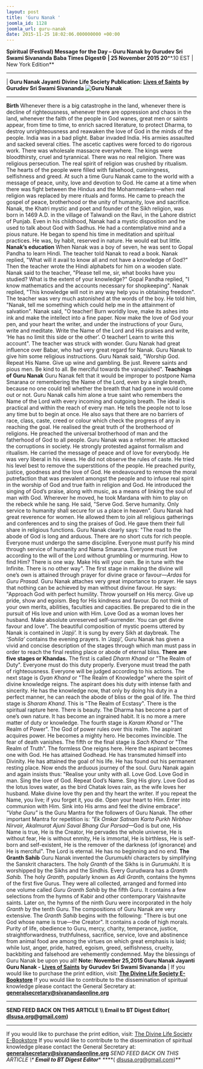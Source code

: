 ```yaml
---
layout: post
title: 'Guru Nanak '
joomla_id: 1128
joomla_url: guru-nanak
date: 2015-11-25 18:02:06.000000000 +00:00
---
```

**Spiritual (Festival) Message for the Day – Guru Nanak by Gurudev Sri Swami Sivananda**
 **Baba Times Digest© | 25 November 2015 20****.10 EST | New York Edition**
* * *
| 
**Guru Nanak Jayanti**
**Divine Life Society Publication:** [**Lives of Saints**](http://www.dlshq.org/saints/gurunanak.htm) **by Gurudev Sri Swami Sivananda**
**![Guru Nanak](images/DLS_Posts/Guru_Nanak.jpg)**
****
**Birth**
Whenever there is a big catastrophe in the land, whenever there is decline of righteousness, whenever there are oppression and chaos in the land, whenever the faith of the people in God wanes, great men or saints appear, from time to time, to enrich sacred literature, to protect Dharma, to destroy unrighteousness and reawaken the love of God in the minds of the people. India was in a bad plight. Babar invaded India. His armies assaulted and sacked several cities. The ascetic captives were forced to do rigorous work. There was wholesale massacre everywhere. The kings were bloodthirsty, cruel and tyrannical. There was no real religion. There was religious persecution. The real spirit of religion was crushed by ritualism. The hearts of the people were filled with falsehood, cunningness, selfishness and greed. At such a time Guru Nanak came to the world with a message of peace, unity, love and devotion to God. He came at a time when there was fight between the Hindus and the Mohammedans—when real religion was replaced by mere rituals and forms. He came to preach the gospel of peace, brotherhood or the unity of humanity, love and sacrifice.
Nanak, the Khatri mystic and poet and founder of the Sikh religion, was born in 1469 A.D. in the village of Talwandi on the Ravi, in the Lahore district of Punjab. Even in his childhood, Nanak had a mystic disposition and he used to talk about God with Sadhus. He had a contemplative mind and a pious nature. He began to spend his time in meditation and spiritual practices. He was, by habit, reserved in nature. He would eat but little.
**Nanak’s education**
When Nanak was a boy of seven, he was sent to Gopal Pandha to learn Hindi. The teacher told Nanak to read a book. Nanak replied, "What will it avail to know all and not have a knowledge of God?" Then the teacher wrote the Hindi alphabets for him on a wooden slate. Nanak said to the teacher, "Please tell me, sir, what books have you studied? What is the extent of your knowledge?" Gopal Pandha replied, "I know mathematics and the accounts necessary for shopkeeping". Nanak replied, "This knowledge will not in any way help you in obtaining freedom". The teacher was very much astonished at the words of the boy. He told him, "Nanak, tell me something which could help me in the attainment of salvation". Nanak said, "O teacher! Burn worldly love, make its ashes into ink and make the intellect into a fine paper. Now make the love of God your pen, and your heart the writer, and under the instructions of your Guru, write and meditate. Write the Name of the Lord and His praises and write, ‘He has no limit this side or the other’. O teacher! Learn to write this account". The teacher was struck with wonder.
Guru Nanak had great influence over Babar, who had very great regard for Nanak. Guru Nanak to give him some religious instructions. Guru Nanak said, "Worship God. Repeat His Name. Give up wine and gambling. Be just. Revere saints and pious men. Be kind to all. Be merciful towards the vanquished".
**Teachings of Guru Nanak**
Guru Nanak felt that it would be improper to postpone Nama Smarana or remembering the Name of the Lord, even by a single breath, because no one could tell whether the breath that had gone in would come out or not. Guru Nanak calls him alone a true saint who remembers the Name of the Lord with every incoming and outgoing breath. The ideal is practical and within the reach of every man. He tells the people not to lose any time but to begin at once. He also says that there are no barriers of race, class, caste, creed or colour which check the progress of any in reaching the goal. He realised the great truth of the brotherhood of religions. He preached the universal brotherhood of man and the fatherhood of God to all people.
Guru Nanak was a reformer. He attacked the corruptions in society. He strongly protested against formalism and ritualism. He carried the message of peace and of love for everybody. He was very liberal in his views. He did not observe the rules of caste. He tried his level best to remove the superstitions of the people. He preached purity, justice, goodness and the love of God. He endeavoured to remove the moral putrefaction that was prevalent amongst the people and to infuse real spirit in the worship of God and true faith in religion and God. He introduced the singing of God’s praise, along with music, as a means of linking the soul of man with God. Wherever he moved, he took Mardana with him to play on the rebeck while he sang. He said, "Serve God. Serve humanity. Only service to humanity shall secure for us a place in heaven". Guru Nanak had great reverence for women. He allowed them to join all religious gatherings and conferences and to sing the praises of God. He gave them their full share in religious functions.
Guru Nanak clearly says: "The road to the abode of God is long and arduous. There are no short cuts for rich people. Everyone must undergo the same discipline. Everyone must purify his mind through service of humanity and Nama Smarana. Everyone must live according to the will of the Lord without grumbling or murmuring. How to find Him? There is one way. Make His will your own. Be in tune with the Infinite. There is no other way". The first stage in making the divine will one’s own is attained through prayer for divine grace or favour—_Ardas_ for _Guru Prasad._ Guru Nanak attaches very great importance to prayer. He says that nothing can be achieved by man without divine favour. He says: "Approach God with perfect humility. Throw yourself on His mercy. Give up pride, show and egoism. Beg for His kindness and favour. Do not think of your own merits, abilities, faculties and capacities. Be prepared to die in the pursuit of His love and union with Him. Love God as a woman loves her husband. Make absolute unreserved self-surrender. You can get divine favour and love".
The beautiful composition of mystic poems uttered by Nanak is contained in _‘Japji’._ It is sung by every Sikh at daybreak. The _‘Sohila’_ contains the evening prayers. In _‘Japji’,_ Guru Nanak has given a vivid and concise description of the stages through which man must pass in order to reach the final resting place or abode of eternal bliss.
**There are five stages or Khandas.**
The first is called _Dharm Khand_ or "The Realm of Duty". Everyone must do this duty properly. Everyone must tread the path of righteousness. Everyone will be judged according to his actions.
The next stage is _Gyan Khand_ or "The Realm of Knowledge" where the spirit of divine knowledge reigns. The aspirant does his duty with intense faith and sincerity. He has the knowledge now, that only by doing his duty in a perfect manner, he can reach the abode of bliss or the goal of life.
The third stage is _Sharam Khand_. This is "The Realm of Ecstasy". There is the spiritual rapture here. There is beauty. The Dharma has become a part of one’s own nature. It has become an ingrained habit. It is no more a mere matter of duty or knowledge.
The fourth stage is _Karam Khand_ or "The Realm of Power". The God of power rules over this realm. The aspirant acquires power. He becomes a mighty hero. He becomes invincible. The fear of death vanishes.
The fifth or the final stage is _Sach Khand_ or "The Realm of Truth". The formless One reigns here. Here the aspirant becomes one with God. He has attained Godhead. He has transmuted himself into Divinity. He has attained the goal of his life. He has found out his permanent resting place. Now ends the arduous journey of the soul.
Guru Nanak again and again insists thus: "Realise your unity with all. Love God. Love God in man. Sing the love of God. Repeat God’s Name. Sing His glory. Love God as the lotus loves water, as the bird Chatak loves rain, as the wife loves her husband. Make divine love thy pen and thy heart the writer. If you repeat the Name, you live; if you forget it, you die. Open your heart to Him. Enter into communion with Him. Sink into His arms and feel the divine embrace".
_"Vahe Guru"_ is the Guru Mantra for the followers of Guru Nanak. The other important Mantra for repetition is: _"Ek Omkar Satnam Karta Purkh Nirbhav Nirvair, Akalmurat Ajuni Savai Bhang Gur Parsad_—God is but one, His Name is true, He is the Creator, He pervades the whole universe, He is without fear, He is without enmity, He is immortal, He is birthless, He is self-born and self-existent, He is the remover of the darkness (of ignorance) and He is merciful". The Lord is eternal. He has no beginning and no end.
**The Granth Sahib**
Guru Nanak invented the _Gurumukhi_ characters by simplifying the Sanskrit characters. The holy _Granth_ of the Sikhs is in _Gurumukhi_. It is worshipped by the Sikhs and the Sindhis. Every Gurudwara has a _Granth Sahib._ The holy _Granth,_ popularly known as _Adi Granth,_ contains the hymns of the first five Gurus. They were all collected, arranged and formed into one volume called _Guru Granth Sahib_ by the fifth Guru. It contains a few selections from the hymns of Kabir and other contemporary Vaishnavite saints. Later on, the hymns of the ninth Guru were incorporated in the holy _Granth_ by the tenth Guru. The compositions of Guru Nanak are very extensive.
The _Granth Sahib_ begins with the following: "There is but one God whose name is true—the Creator". It contains a code of high morals. Purity of life, obedience to Guru, mercy, charity, temperance, justice, straightforwardness, truthfulness, sacrifice, service, love and abstinence from animal food are among the virtues on which great emphasis is laid; while lust, anger, pride, hatred, egoism, greed, selfishness, cruelty, backbiting and falsehood are vehemently condemned.
May the blessings of Guru Nanak be upon you all!
**Note: November 25,2015 Guru Nanak Jayanti**
**Guru Nanak -** [**Lives of Saints**](http://www.dlshq.org/saints/gurunanak.htm) **by Gurudev Sri Swami Sivananda**
 |
If you would like to purchase the print edition, visit: **[The Divine Life Society E-Bookstore](http://www.dlshq.org/download/download.htm)**
If you would like to contribute to the dissemination of spiritual knowledge please contact the General Secretary at: [](mailto:%20%3Cscript%20type=%27text/javascript%27%3E%20%3C%21--%20var%20prefix%20=%20%27ma%27%20+%20%27il%27%20+%20%27to%27;%20var%20path%20=%20%27hr%27%20+%20%27ef%27%20+%20%27=%27;%20var%20addy57016%20=%20%27generalsecretary%27%20+%20%27@%27;%20addy57016%20=%20addy57016%20+%20%27sivanandaonline%27%20+%20%27.%27%20+%20%27org%27;%20document.write%28%27%3Ca%20%27%20+%20path%20+%20%27%5C%27%27%20+%20prefix%20+%20%27:%27%20+%20addy57016%20+%20%27%5C%27%3E%27%29;%20document.write%28addy57016%29;%20document.write%28%27%3C%5C/a%3E%27%29;%20//--%3E%5Cn%20%3C/script%3E%3Cscript%20type=%27text/javascript%27%3E%20%3C%21--%20document.write%28%27%3Cspan%20style=%5C%27display:%20none;%5C%27%3E%27%29;%20//--%3E%20%3C/script%3EThis%20email%20address%20is%20being%20protected%20from%20spambots.%20You%20need%20JavaScript%20enabled%20to%20view%20it.%20%3Cscript%20type=%27text/javascript%27%3E%20%3C%21--%20document.write%28%27%3C/%27%29;%20document.write%28%27span%3E%27%29;%20//--%3E%20%3C/script%3E?subject=Contribution%20to%20Dissemination%20of%20Spiritual%20Knowledge) **generalsecretary@sivanandaonline.org**
****
**SEND FEED BACK ON THIS ARTICLE \\\ Email to BT Digest Editor[](mailto:%20%3Cscript%20type=%27text/javascript%27%3E%20%3C%21--%20var%20prefix%20=%20%27ma%27%20+%20%27il%27%20+%20%27to%27;%20var%20path%20=%20%27hr%27%20+%20%27ef%27%20+%20%27=%27;%20var%20addy72654%20=%20%27dlsusa.org%27%20+%20%27@%27;%20addy72654%20=%20addy72654%20+%20%27gmail%27%20+%20%27.%27%20+%20%27com%27;%20document.write%28%27%3Ca%20%27%20+%20path%20+%20%27%5C%27%27%20+%20prefix%20+%20%27:%27%20+%20addy72654%20+%20%27%5C%27%3E%27%29;%20document.write%28addy72654%29;%20document.write%28%27%3C%5C/a%3E%27%29;%20//--%3E%5Cn%20%3C/script%3E%3Cscript%20type=%27text/javascript%27%3E%20%3C%21--%20document.write%28%27%3Cspan%20style=%5C%27display:%20none;%5C%27%3E%27%29;%20//--%3E%20%3C/script%3EThis%20email%20address%20is%20being%20protected%20from%20spambots.%20You%20need%20JavaScript%20enabled%20to%20view%20it.%20%3Cscript%20type=%27text/javascript%27%3E%20%3C%21--%20document.write%28%27%3C/%27%29;%20document.write%28%27span%3E%27%29;%20//--%3E%20%3C/script%3E?subject=DLS%20Posts)( [dlsusa.org@gmail.com](mailto:dlsusa.org@gmail.com))**
* * *
  
If you would like to purchase the print edition, visit: [The Divine Life Society E-Bookstore](http://www.dlshq.org/download/download.htm)
If you would like to contribute to the dissemination of spiritual knowledge please contact the General Secretary at: **[generalsecretary@sivanandaonline.org](mailto:generalsecretary@sivanandaonline.org)**
**SEND FEED BACK ON THIS ARTICLE \\\**  **Email to BT Digest Editor**** [](mailto:%20%3Cscript%20type=%27text/javascript%27%3E%20%3C%21--%20var%20prefix%20=%20%27ma%27%20+%20%27il%27%20+%20%27to%27;%20var%20path%20=%20%27hr%27%20+%20%27ef%27%20+%20%27=%27;%20var%20addy72654%20=%20%27dlsusa.org%27%20+%20%27@%27;%20addy72654%20=%20addy72654%20+%20%27gmail%27%20+%20%27.%27%20+%20%27com%27;%20document.write%28%27%3Ca%20%27%20+%20path%20+%20%27%5C%27%27%20+%20prefix%20+%20%27:%27%20+%20addy72654%20+%20%27%5C%27%3E%27%29;%20document.write%28addy72654%29;%20document.write%28%27%3C%5C/a%3E%27%29;%20//--%3E%5Cn%20%3C/script%3E%3Cscript%20type=%27text/javascript%27%3E%20%3C%21--%20document.write%28%27%3Cspan%20style=%5C%27display:%20none;%5C%27%3E%27%29;%20//--%3E%20%3C/script%3EThis%20email%20address%20is%20being%20protected%20from%20spambots.%20You%20need%20JavaScript%20enabled%20to%20view%20it.%20%3Cscript%20type=%27text/javascript%27%3E%20%3C%21--%20document.write%28%27%3C/%27%29;%20document.write%28%27span%3E%27%29;%20//--%3E%20%3C/script%3E?subject=DLS%20Posts)****( [dlsusa.org@gmail.com](mailto:dlsusa.org@gmail.com))**  
